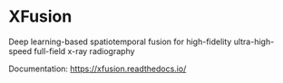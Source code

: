 # XFusion
Deep learning-based spatiotemporal fusion for high-fidelity ultra-high-speed full-field x-ray radiography

Documentation: https://xfusion.readthedocs.io/

